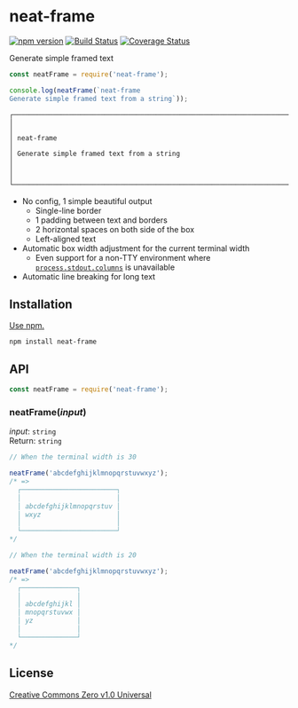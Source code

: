 # neat-frame

[![npm version](https://img.shields.io/npm/v/neat-frame.svg)](https://www.npmjs.com/package/neat-frame)
[![Build Status](https://travis-ci.org/shinnn/neat-frame.svg?branch=master)](https://travis-ci.org/shinnn/neat-frame)
[![Coverage Status](https://img.shields.io/coveralls/shinnn/neat-frame.svg)](https://coveralls.io/github/shinnn/neat-frame?branch=master)

Generate simple framed text

```javascript
const neatFrame = require('neat-frame');

console.log(neatFrame(`neat-frame
Generate simple framed text from a string`));
```

```
┌──────────────────────────────────────────────────────────────────────────┐
│                                                                          │
│ neat-frame                                                               │
│ Generate simple framed text from a string                                │
│                                                                          │
└──────────────────────────────────────────────────────────────────────────┘
```

* No config, 1 simple beautiful output
  * Single-line border
  * 1 padding between text and borders
  * 2 horizontal spaces on both side of the box
  * Left-aligned text
* Automatic box width adjustment for the current terminal width
  * Even support for a non-TTY environment where [`process.stdout.columns`](https://nodejs.org/api/tty.html#tty_writestream_columns) is unavailable
* Automatic line breaking for long text

## Installation

[Use npm.](https://docs.npmjs.com/cli/install)

```
npm install neat-frame
```

## API

```javascript
const neatFrame = require('neat-frame');
```

### neatFrame(*input*)

*input*: `string`  
Return: `string`

```javascript
// When the terminal width is 30

neatFrame('abcdefghijklmnopqrstuvwxyz');
/* =>
  ┌────────────────────────┐
  │                        │
  │ abcdefghijklmnopqrstuv │
  │ wxyz                   │
  │                        │
  └────────────────────────┘
*/

// When the terminal width is 20

neatFrame('abcdefghijklmnopqrstuvwxyz');
/* =>
  ┌──────────────┐
  │              │
  │ abcdefghijkl │
  │ mnopqrstuvwx │
  │ yz           │
  │              │
  └──────────────┘
*/
```

## License

[Creative Commons Zero v1.0 Universal](https://creativecommons.org/publicdomain/zero/1.0/deed)

